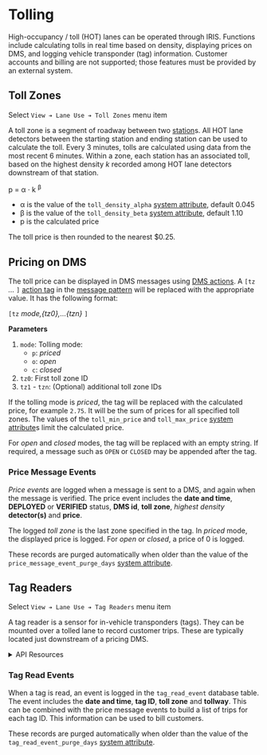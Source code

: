 # Tolling

High-occupancy / toll (HOT) lanes can be operated through IRIS.  Functions
include calculating tolls in real time based on density, displaying prices on
DMS, and logging vehicle transponder (tag) information.  Customer accounts and
billing are not supported; those features must be provided by an external
system.

## Toll Zones

Select `View ➔ Lane Use ➔ Toll Zones` menu item

A toll zone is a segment of roadway between two [station]s.  All HOT lane
detectors between the starting station and ending station can be used to
calculate the toll.  Every 3 minutes, tolls are calculated using data from the
most recent 6 minutes.  Within a zone, each station has an associated toll,
based on the highest density _k_ recorded among HOT lane detectors downstream of
that station.

p = α ⋅ k <sup>β</sup>

* α is the value of the `toll_density_alpha` [system attribute], default 0.045
* β is the value of the `toll_density_beta` [system attribute], default 1.10
* p is the calculated price

The toll price is then rounded to the nearest $0.25.

## Pricing on DMS

The toll price can be displayed in DMS messages using [DMS actions].  A
`[tz` *…* `]` [action tag] in the [message pattern] will be replaced with the
appropriate value.  It has the following format:

`[tz` *mode,{tz0},…{tzn}* `]`

**Parameters**

1. `mode`: Tolling mode:
   - `p`: _priced_
   - `o`: _open_
   - `c`: _closed_
2. `tz0`: First toll zone ID
3. `tz1` - `tzn`: (Optional) additional toll zone IDs

If the tolling mode is _priced_, the tag will be replaced with the calculated
price, for example `2.75`.  It will be the sum of prices for all specified toll
zones.  The values of the `toll_min_price` and `toll_max_price`
[system attribute]s limit the calculated price.

For _open_ and _closed_ modes, the tag will be replaced with an empty string.
If required, a message such as `OPEN` or `CLOSED` may be appended after the tag.

### Price Message Events

_Price events_ are logged when a message is sent to a DMS, and again when the
message is verified.  The price event includes the **date and time**,
**DEPLOYED** or **VERIFIED** status, **DMS id**, **toll zone**, _highest
density_ **detector(s)** and **price**.

The logged _toll zone_ is the last zone specified in the tag.  In _priced_ mode,
the displayed price is logged.  For _open_ or _closed_, a price of 0 is logged.

These records are purged automatically when older than the value of the
`price_message_event_purge_days` [system attribute].

## Tag Readers

Select `View ➔ Lane Use ➔ Tag Readers` menu item

A tag reader is a sensor for in-vehicle transponders (tags).  They can be
mounted over a tolled lane to record customer trips.  These are typically
located just downstream of a pricing DMS.

<details>
<summary>API Resources</summary>

* `iris/api/tag_reader`
* `iris/api/tag_reader/{name}`

Attribute [permissions]:

| Access       | Minimal        | Full               |
|--------------|----------------|--------------------|
| 👁️  View      | name, location | geo\_loc, settings |
| 💡 Manage    | notes          | toll\_zone         |
| 🔧 Configure | controller     | pin                |

</details>

### Tag Read Events

When a tag is read, an event is logged in the `tag_read_event` database table.
The event includes the **date and time**, **tag ID**, **toll zone** and
**tollway**.  This can be combined with the price message events to build a list
of trips for each tag ID.  This information can be used to bill customers.

These records are purged automatically when older than the value of the
`tag_read_event_purge_days` [system attribute].


[action tag]: action_plans.html#dms-action-tags
[DMS actions]: action_plans.html#dms-actions
[message pattern]: message_patterns.html
[permissions]: permissions.html
[station]: road_topology.html#r_node-types
[system attribute]: system_attributes.html
